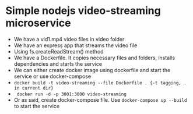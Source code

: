 # Simple nodejs video-streaming microservice

- We have a vid1.mp4 video files in video folder
- We have an express app that streams the video file
- Using fs.createReadStream() method
- We have a Dockerfile. It copies necessary files and folders, installs dependencies and starts the service
- We can either create docker image using dockerfile and start the service or use docker-compose
- ```docker build -t video-streaming --file Dockerfile . {-t tagging, . in current dir}```
- ``` docker run -d -p 3001:3000 video-streaming```
- Or as said, create docker-compose file. Use ```docker-compose up --build``` to start the service
